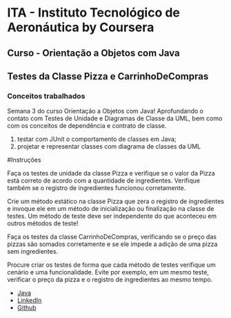 # ITA - Instituto Tecnológico de Aeronáutica by Coursera

## Curso - Orientação a Objetos com Java

## Testes da Classe Pizza e CarrinhoDeCompras

### Conceitos trabalhados

Semana 3 do curso Orientação a Objetos com Java! Aprofundando o contato com Testes de Unidade e Diagramas de Classe da UML, bem como com os conceitos de dependência e contrato de classe. 

1) testar com JUnit o comportamento de classes em Java; 
2) projetar e representar classes com diagrama de classes da UML

#Instruções

Faça os testes de unidade da classe Pizza e verifique se o valor da Pizza está correto de acordo com a quantidade de ingredientes. Verifique também se o registro de ingredientes funcionou corretamente. 

Crie um método estático na classe Pizza que zera o registro de ingredientes e invoque ele em um método de inicialização ou finalização na classe de testes. Um método de teste deve ser independente do que aconteceu em outros métodos de teste!

Faça os testes da classe CarrinhoDeCompras, verificando se o preço das pizzas são somados corretamente e se ele impede a adição de uma pizza sem ingredientes.

Procure criar os testes de forma que cada método de testes verifique um cenário e uma funcionalidade. Evite por exemplo, em um mesmo teste, verificar o preço da pizza e o registro de ingredientes ao mesmo tempo.

* [Java](https://docs.oracle.com/javase/tutorial/java/concepts/index.html)
* [LinkedIn](https://www.linkedin.com/in/mads1974/)
* [Github](https://github.com/MADS1974)
  
